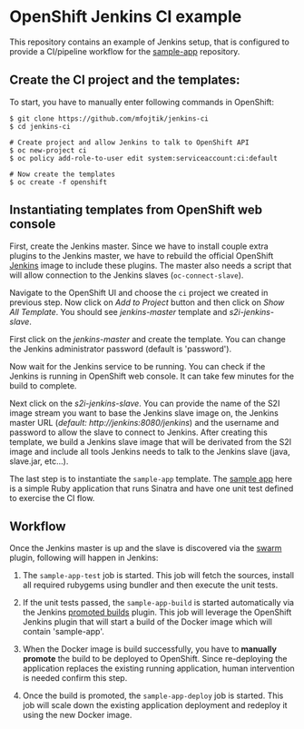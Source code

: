 # OpenShift Jenkins CI example

This repository contains an example of Jenkins setup, that is configured to
provide a CI/pipeline workflow for the
[sample-app](https://github.com/mfojtik/sample-app) repository.

## Create the CI project and the templates:

To start, you have to manually enter following commands in OpenShift:

```console
$ git clone https://github.com/mfojtik/jenkins-ci
$ cd jenkins-ci

# Create project and allow Jenkins to talk to OpenShift API
$ oc new-project ci
$ oc policy add-role-to-user edit system:serviceaccount:ci:default

# Now create the templates
$ oc create -f openshift
```

## Instantiating templates from OpenShift web console

First, create the Jenkins master. Since we have to install couple extra plugins
to the Jenkins master, we have to rebuild the official OpenShift [Jenkins]()
image to include these plugins. The master also needs a script that will allow
connection to the Jenkins slaves (`oc-connect-slave`).

Navigate to the OpenShift UI and choose the `ci` project we created in previous
step. Now click on *Add to Project* button and then click on *Show All
Template*. You should see *jenkins-master* template and *s2i-jenkins-slave*.

First click on the *jenkins-master* and create the template. You can change the
Jenkins administrator password (default is 'password').

Now wait for the Jenkins service to be running. You can check if the Jenkins is
running in OpenShift web console. It can take few minutes for the build to
complete.

Next click on the *s2i-jenkins-slave*. You can provide the name of the S2I image
stream you want to base the Jenkins slave image on, the Jenkins master URL
(*default: http://jenkins:8080/jenkins*) and the username and password to allow
the slave to connect to Jenkins.
After creating this template, we build a Jenkins slave image that will be
derivated from the S2I image and include all tools Jenkins needs to talk to the
Jenkins slave (java, slave.jar, etc...).

The last step is to instantiate the `sample-app` template. The [sample
app](https://github.com/mfojtik/sample-app) here is a simple Ruby application
that runs Sinatra and have one unit test defined to exercise the CI flow.

## Workflow

Once the Jenkins master is up and the slave is discovered via the [swarm](https://wiki.jenkins-ci.org/display/JENKINS/Swarm+Plugin) plugin, following will happen in Jenkins:

1. The `sample-app-test` job is started. This job will fetch the sources,
   install all required rubygems using bundler and then execute the unit tests.

2. If the unit tests passed, the `sample-app-build` is started automatically via
   the Jenkins [promoted builds](https://wiki.jenkins-ci.org/display/JENKINS/Promoted+Builds+Plugin)
   plugin. This job will leverage the OpenShift Jenkins plugin that will start a
   build of the Docker image which will contain 'sample-app'.

3. When the Docker image is build successfully, you have to **manually promote**
   the build to be deployed to OpenShift. Since re-deploying the application
   replaces the existing running application, human intervention is needed
   confirm this step.

4. Once the build is promoted, the `sample-app-deploy` job is started. This job
   will scale down the existing application deployment and redeploy it using the
   new Docker image.
